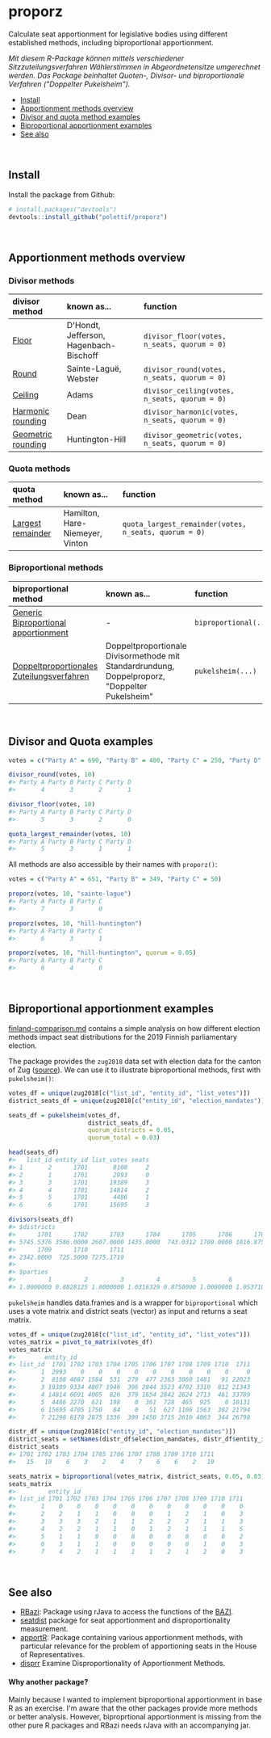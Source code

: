 # proporz

Calculate seat apportionment for legislative bodies using different established 
methods, including biproportional apportionment.

_Mit diesem R-Package können mittels verschiedener Sitzzuteilungsverfahren 
Wählerstimmen in Abgeordnetensitze umgerechnet werden. Das Package beinhaltet 
Quoten-, Divisor- und biproportionale Verfahren ("Doppelter Pukelsheim")._

- [Install](#install)
- [Apportionment methods overview](#apportionment-methods-overview)
- [Divisor and quota method examples](#divisor-and-quota-examples)
- [Biproportional apportionment examples](#biproportional-apportionment-examples)
- [See also](#see-also)

<br/>

## Install
Install the package from Github:

```r
# install.packages("devtools")
devtools::install_github("polettif/proporz")
```
<br/>

## Apportionment methods overview

### Divisor methods
| divisor method | known as... | function |
| :---|:---|:---|
| [Floor](https://en.wikipedia.org/wiki/D%27Hondt_method) | D'Hondt, Jefferson, Hagenbach-Bischoff | ```divisor_floor(votes, n_seats, quorum = 0)```
| [Round](https://en.wikipedia.org/wiki/Webster/Sainte-Lagu%C3%AB_method) | Sainte-Laguë, Webster | ```divisor_round(votes, n_seats, quorum = 0)```
| [Ceiling](https://de.wikipedia.org/wiki/Adams-Verfahren) | Adams | ```divisor_ceiling(votes, n_seats, quorum = 0)```
| [Harmonic rounding](https://de.wikipedia.org/wiki/Dean-Verfahren) | Dean | ```divisor_harmonic(votes, n_seats, quorum = 0)```
| [Geometric rounding](https://en.wikipedia.org/wiki/Huntington%E2%80%93Hill_method) | Huntington-Hill | ```divisor_geometric(votes, n_seats, quorum = 0)```

### Quota methods
| quota method | known as... | function |
| :---|:---|:---|
| [Largest remainder](https://en.wikipedia.org/wiki/Largest_remainder_method) | Hamilton, Hare-Niemeyer, Vinton | ```quota_largest_remainder(votes, n_seats, quorum = 0)```

### Biproportional methods
| biproportional method | known as... | function |
| :---|:---|:---
| [Generic Biproportional apportionment](https://en.wikipedia.org/wiki/Biproportional_apportionment) | - | ```biproportional(...)```
| [Doppeltproportionales Zuteilungsverfahren](https://de.wikipedia.org/wiki/Doppeltproportionales_Zuteilungsverfahren) | Doppeltproportionale Divisormethode mit Standardrundung, Doppelproporz, "Doppelter Pukelsheim" | ```pukelsheim(...)```

<br/>

## Divisor and Quota examples
``` r
votes = c("Party A" = 690, "Party B" = 400, "Party C" = 250, "Party D" = 120)

divisor_round(votes, 10)
#> Party A Party B Party C Party D 
#>       4       3       2       1

divisor_floor(votes, 10)
#> Party A Party B Party C Party D 
#>       5       3       2       0

quota_largest_remainder(votes, 10)
#> Party A Party B Party C Party D 
#>       5       3       1       1
```

All methods are also accessible by their names with `proporz()`:
``` r
votes = c("Party A" = 651, "Party B" = 349, "Party C" = 50)

proporz(votes, 10, "sainte-lague")
#> Party A Party B Party C 
#>       7       3       0

proporz(votes, 10, "hill-huntington")
#> Party A Party B Party C 
#>       6       3       1

proporz(votes, 10, "hill-huntington", quorum = 0.05)
#> Party A Party B Party C 
#>       6       4       0
```

<br/>

## Biproportional apportionment examples

[finland-comparison.md](https://github.com/polettif/proporz/blob/master/finland-comparison.md) 
contains a simple analysis on how different election methods impact seat distributions for the 
2019 Finnish parliamentary election.

The package provides the `zug2018` data set with election data for the canton of 
Zug ([source](https://wab.zug.ch/elections/kantonsratswahl-2018/data)). 
We can use it to illustrate biproportional methods, first with `pukelsheim()`:

``` r
votes_df = unique(zug2018[c("list_id", "entity_id", "list_votes")])
district_seats_df = unique(zug2018[c("entity_id", "election_mandates")])

seats_df = pukelsheim(votes_df,
                      district_seats_df,
                      quorum_districts = 0.05,
                      quorum_total = 0.03)

head(seats_df)
#>   list_id entity_id list_votes seats
#> 1       2      1701       8108     2
#> 2       1      1701       2993     0
#> 3       3      1701      19389     3
#> 4       4      1701      14814     2
#> 5       5      1701       4486     1
#> 6       6      1701      15695     3

divisors(seats_df)
#> $districts
#>      1701      1702      1703      1704      1705      1706      1707      1708 
#> 5745.5376 3586.0000 2607.0000 1435.0000  743.0312 1709.0000 1816.8750 2561.0000 
#>      1709      1710      1711 
#> 2342.0000  725.5000 7275.1719 
#> 
#> $parties
#>         1         2         3         4         5         6         7 
#> 1.0000000 0.8828125 1.0000000 1.0316329 0.8750000 1.0000000 1.0537109
```

`pukelsheim` handles data.frames and is a wrapper for `biproportional` which
uses a vote matrix and district seats (vector) as input and returns a 
seat matrix.

``` r
votes_df = unique(zug2018[c("list_id", "entity_id", "list_votes")])
votes_matrix = pivot_to_matrix(votes_df)
votes_matrix
#>        entity_id
#> list_id  1701 1702 1703 1704 1705 1706 1707 1708 1709 1710  1711
#>       1  2993    0    0    0    0    0    0    0    0    0     0
#>       2  8108 4687 1584  531  279  477 2363 3860 1481   91 22023
#>       3 19389 9334 4807 1946  396 2844 3523 4702 3310  812 21343
#>       4 14814 6691 4005  826  379 1654 2842 2624 2713  461 33789
#>       5  4486 2270  621  198    0  361  728  465  925    0 10131
#>       6 15695 4705 1750   84    0   51  627 1106 1563  302 21794
#>       7 21298 8178 2875 1336  399 1450 3715 2610 4063  344 26798

distr_df = unique(zug2018[c("entity_id", "election_mandates")])
district_seats = setNames(distr_df$election_mandates, distr_df$entity_id)
district_seats
#> 1701 1702 1703 1704 1705 1706 1707 1708 1709 1710 1711 
#>   15   10    6    3    2    4    7    6    6    2   19

seats_matrix = biproportional(votes_matrix, district_seats, 0.05, 0.03)
seats_matrix
#>         entity_id
#> list_id 1701 1702 1703 1704 1705 1706 1707 1708 1709 1710 1711
#>       1    0    0    0    0    0    0    0    0    0    0    0
#>       2    2    1    1    0    0    0    1    2    1    0    3
#>       3    3    3    2    1    1    2    2    2    1    1    3
#>       4    2    2    1    1    0    1    2    1    1    1    5
#>       5    1    1    0    0    0    0    0    0    0    0    2
#>       6    3    1    1    0    0    0    0    0    1    0    3
#>       7    4    2    1    1    1    1    2    1    2    0    3
```

<br/>

## See also

- [RBazi](https://www.math.uni-augsburg.de/htdocs/emeriti/pukelsheim/bazi/RBazi.html): Package using rJava to access the functions of the [BAZI](https://www.math.uni-augsburg.de/htdocs/emeriti/pukelsheim/bazi/welcome.html).
- [seatdist](https://github.com/jmedzihorsky/seatdist) package for seat apportionment and disproportionality measurement.
- [apportR](https://github.com/jalapic/apportR): Package containing various apportionment methods, with particular relevance for the problem of apportioning seats in the House of Representatives.
- [disprr](https://github.com/pierzgal/disprr) Examine Disproportionality of Apportionment Methods.

#### Why another package?
Mainly because I wanted to implement biproportional apportionment in base R as 
an exercise. I'm aware that the other packages provide more methods or better 
analysis. However, biproprtional apportionment is missing from the other 
pure R packages and RBazi needs rJava with an accompanying jar.
